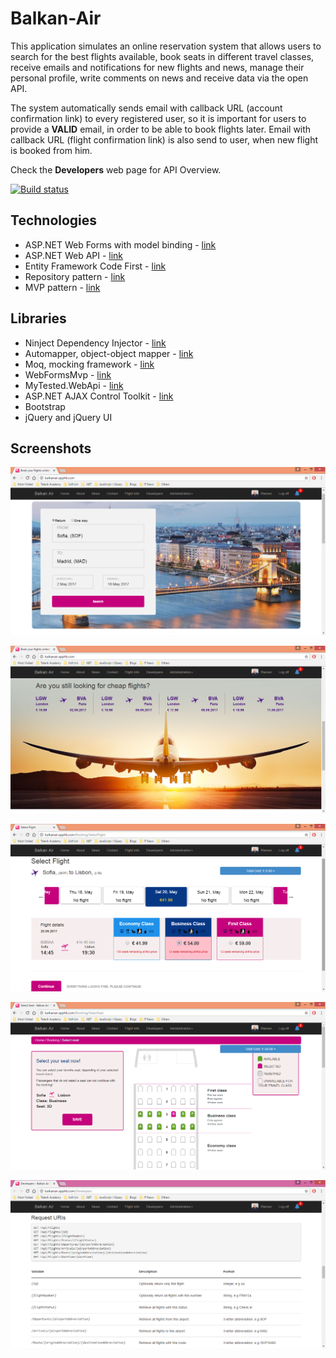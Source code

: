 # Balkan-Air
This application simulates an online reservation system that allows users to search for the best flights available, book seats in different travel classes, receive emails and notifications for new flights and news, manage their personal profile, write comments on news and receive data via the open API. 

The system automatically sends email with callback URL (account confirmation link) to every registered user, so it is important for users to provide a **VALID** email, in order to be able to book flights later. Email with callback URL (flight confirmation link) is also send to user, when new flight is booked from him.

Check the **Developers** web page for API Overview.

[![Build status](https://ci.appveyor.com/api/projects/status/nb17l5bd48fp1h67?svg=true)](https://ci.appveyor.com/project/itplamen/balkan-air)

## Technologies

* ASP.NET Web Forms with model binding - [link](https://github.com/itplamen/Balkan-Air/blob/master/Balkan%20Air/Web/BalkanAir.Web/Administration/LegInstancesManagement.aspx)
* ASP.NET Web API - [link](https://github.com/itplamen/Balkan-Air/blob/master/Balkan%20Air/Api/BalkanAir.Api/Controllers/FlightsController.cs)
* Entity Framework Code First - [link](https://github.com/itplamen/Balkan-Air/blob/master/Balkan%20Air/Data/BalkanAir.Data.Models/Booking.cs)
* Repository pattern - [link](https://github.com/itplamen/Balkan-Air/blob/master/Balkan%20Air/Data/BalkanAir.Data/Repositories/GenericRepository.cs)
* MVP pattern - [link](https://github.com/itplamen/Balkan-Air/blob/master/Balkan%20Air/Mvp/BalkanAir.Mvp/Presenters/Administration/AirportsManagementPresenter.cs)

## Libraries

* Ninject Dependency Injector - [link](https://github.com/ninject)
* Automapper, object-object mapper - [link](https://github.com/AutoMapper/AutoMapper)
* Moq, mocking framework - [link](https://github.com/moq/moq4)
* WebFormsMvp - [link](https://github.com/webformsmvp/webformsmvp)
* MyTested.WebApi - [link](https://github.com/ivaylokenov/MyTested.WebApi) 
* ASP.NET AJAX Control Toolkit - [link](https://github.com/DevExpress/AjaxControlToolkit)
* Bootstrap
* jQuery and jQuery UI

## Screenshots

![Home page](./Screenshots/Home/01.%20Home.png)

![Home page](./Screenshots/Home/02.%20Home.png)

![Booking page](./Screenshots/Booking/01.%20Select%20Flight.png)

![Booking page](./Screenshots/Booking/03.%20Select%20Seat.png)

![API page](./Screenshots/API/02.%20API%20Overview.png)
